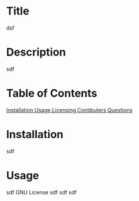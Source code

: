 # Title
dsf

# Description
sdf

# Table of Contents
[Installation,Usage,Licensing,Contibuters,Questions](#content)

# Installation
sdf
# Usage
sdf
GNU License
sdf
sdf
sdf